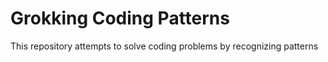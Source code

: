 # Grokking Coding Patterns
This repository attempts to solve coding problems by recognizing patterns

